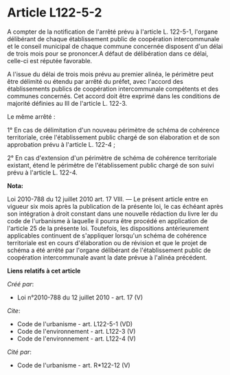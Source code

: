 # Article L122-5-2

A compter de la notification de l'arrêté prévu à l'article L. 122-5-1, l'organe délibérant de chaque établissement public de
coopération intercommunale et le conseil municipal de chaque commune concernée disposent d'un délai de trois mois pour se
prononcer.A défaut de délibération dans ce délai, celle-ci est réputée favorable.

A l'issue du délai de trois mois prévu au premier alinéa, le périmètre peut être délimité ou étendu par arrêté du préfet,
avec l'accord des établissements publics de coopération intercommunale compétents et des communes concernés. Cet accord doit
être exprimé dans les conditions de majorité définies au III de l'article L. 122-3. 

Le même arrêté : 

1° En cas de délimitation d'un nouveau périmètre de schéma de cohérence territoriale, crée l'établissement public chargé de
son élaboration et de son approbation prévu à l'article L. 122-4 ; 

2° En cas d'extension d'un périmètre de schéma de cohérence territoriale existant, étend le périmètre de l'établissement
public chargé de son suivi prévu à l'article L. 122-4.

**Nota:**

Loi 2010-788 du 12 juillet 2010 art. 17 VIII. ― Le présent article entre en vigueur six mois après la publication de la
présente loi, le cas échéant après son intégration à droit constant dans une nouvelle rédaction du livre Ier du code de
l'urbanisme à laquelle il pourra être procédé en application de l'article 25 de la présente loi.
Toutefois, les dispositions antérieurement applicables continuent de s'appliquer lorsqu'un schéma de cohérence territoriale
est en cours d'élaboration ou de révision et que le projet de schéma a été arrêté par l'organe délibérant de l'établissement
public de coopération intercommunale avant la date prévue à l'alinéa précédent.

**Liens relatifs à cet article**

_Créé par_:

  - Loi n°2010-788 du 12 juillet 2010 - art. 17 (V)

_Cite_:

  - Code de l'urbanisme - art. L122-5-1 (VD)
  - Code de l'environnement - art. L122-3 (V)
  - Code de l'environnement - art. L122-4 (V)

_Cité par_:

  - Code de l'urbanisme - art. R*122-12 (V)
